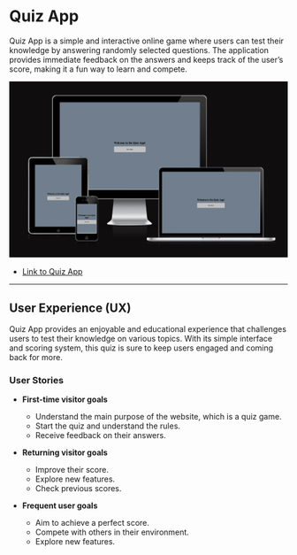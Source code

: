 # Quiz App

Quiz App is a simple and interactive online game where users can test their knowledge by answering randomly selected questions. The application provides immediate feedback on the answers and keeps track of the user’s score, making it a fun way to learn and compete.

<img width="1075" alt="responsiveness" src="assets/images/responsive.png">

* [Link to Quiz App](https://tinagrigorova.github.io/Quiz-App/)

---

## User Experience (UX)

Quiz App provides an enjoyable and educational experience that challenges users to test their knowledge on various topics. With its simple interface and scoring system, this quiz is sure to keep users engaged and coming back for more.

### User Stories

* **First-time visitor goals**
    * Understand the main purpose of the website, which is a quiz game.
    * Start the quiz and understand the rules.
    * Receive feedback on their answers.

* **Returning visitor goals**
    * Improve their score.
    * Explore new features.
    * Check previous scores.

* **Frequent user goals**
    * Aim to achieve a perfect score.
    * Compete with others in their environment.
    * Explore new features.
